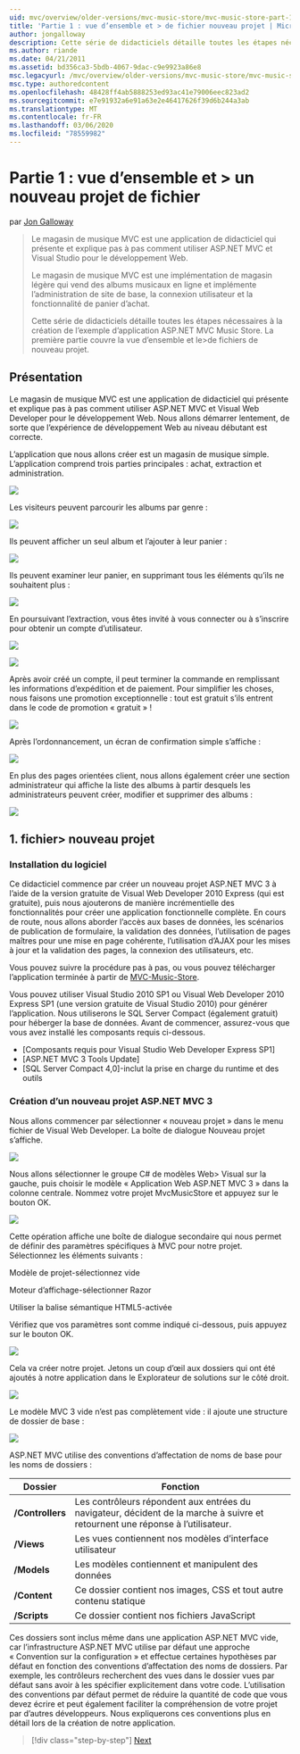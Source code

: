 ```yaml
---
uid: mvc/overview/older-versions/mvc-music-store/mvc-music-store-part-1
title: 'Partie 1 : vue d’ensemble et > de fichier nouveau projet | Microsoft Docs'
author: jongalloway
description: Cette série de didacticiels détaille toutes les étapes nécessaires à la création de l’exemple d’application ASP.NET MVC Music Store. La première partie couvre la vue d’ensemble et le > de fichiers de nouveau projet.
ms.author: riande
ms.date: 04/21/2011
ms.assetid: bd356ca3-5bdb-4067-9dac-c9e9923a86e8
msc.legacyurl: /mvc/overview/older-versions/mvc-music-store/mvc-music-store-part-1
msc.type: authoredcontent
ms.openlocfilehash: 48428ff4ab5888253ed93ac41e79006eec823ad2
ms.sourcegitcommit: e7e91932a6e91a63e2e46417626f39d6b244a3ab
ms.translationtype: MT
ms.contentlocale: fr-FR
ms.lasthandoff: 03/06/2020
ms.locfileid: "78559982"
---
```

# <a name="part-1-overview-and-file-new-project"></a>Partie 1 : vue d’ensemble et > un nouveau projet de fichier

par [Jon Galloway](https://github.com/jongalloway)

> Le magasin de musique MVC est une application de didacticiel qui présente et explique pas à pas comment utiliser ASP.NET MVC et Visual Studio pour le développement Web.  
>   
> Le magasin de musique MVC est une implémentation de magasin légère qui vend des albums musicaux en ligne et implémente l’administration de site de base, la connexion utilisateur et la fonctionnalité de panier d’achat.  
>   
> Cette série de didacticiels détaille toutes les étapes nécessaires à la création de l’exemple d’application ASP.NET MVC Music Store. La première partie couvre la vue d’ensemble et le&gt;de fichiers de nouveau projet.

## <a name="overview"></a>Présentation

Le magasin de musique MVC est une application de didacticiel qui présente et explique pas à pas comment utiliser ASP.NET MVC et Visual Web Developer pour le développement Web. Nous allons démarrer lentement, de sorte que l’expérience de développement Web au niveau débutant est correcte.

L’application que nous allons créer est un magasin de musique simple. L’application comprend trois parties principales : achat, extraction et administration.

![](mvc-music-store-part-1/_static/image1.jpg)

Les visiteurs peuvent parcourir les albums par genre :

![](mvc-music-store-part-1/_static/image2.jpg)

Ils peuvent afficher un seul album et l’ajouter à leur panier :

![](mvc-music-store-part-1/_static/image3.jpg)

Ils peuvent examiner leur panier, en supprimant tous les éléments qu’ils ne souhaitent plus :

![](mvc-music-store-part-1/_static/image4.jpg)

En poursuivant l’extraction, vous êtes invité à vous connecter ou à s’inscrire pour obtenir un compte d’utilisateur.

![](mvc-music-store-part-1/_static/image1.png)

![](mvc-music-store-part-1/_static/image2.png)

Après avoir créé un compte, il peut terminer la commande en remplissant les informations d’expédition et de paiement. Pour simplifier les choses, nous faisons une promotion exceptionnelle : tout est gratuit s’ils entrent dans le code de promotion « gratuit » !

![](mvc-music-store-part-1/_static/image5.jpg)

Après l’ordonnancement, un écran de confirmation simple s’affiche :

![](mvc-music-store-part-1/_static/image6.jpg)

En plus des pages orientées client, nous allons également créer une section administrateur qui affiche la liste des albums à partir desquels les administrateurs peuvent créer, modifier et supprimer des albums :

![](mvc-music-store-part-1/_static/image7.jpg)

## <a name="1-file--gt-new-project"></a>1. fichier&gt; nouveau projet

### <a name="installing-the-software"></a>Installation du logiciel

Ce didacticiel commence par créer un nouveau projet ASP.NET MVC 3 à l’aide de la version gratuite de Visual Web Developer 2010 Express (qui est gratuite), puis nous ajouterons de manière incrémentielle des fonctionnalités pour créer une application fonctionnelle complète. En cours de route, nous allons aborder l’accès aux bases de données, les scénarios de publication de formulaire, la validation des données, l’utilisation de pages maîtres pour une mise en page cohérente, l’utilisation d’AJAX pour les mises à jour et la validation des pages, la connexion des utilisateurs, etc.

Vous pouvez suivre la procédure pas à pas, ou vous pouvez télécharger l’application terminée à partir de [MVC-Music-Store](https://github.com/evilDave/MVC-Music-Store).

Vous pouvez utiliser Visual Studio 2010 SP1 ou Visual Web Developer 2010 Express SP1 (une version gratuite de Visual Studio 2010) pour générer l’application. Nous utiliserons le SQL Server Compact (également gratuit) pour héberger la base de données. Avant de commencer, assurez-vous que vous avez installé les composants requis ci-dessous.

- [Composants requis pour Visual Studio Web Developer Express SP1]
- [ASP.NET MVC 3 Tools Update]
- [SQL Server Compact 4,0]-inclut la prise en charge du runtime et des outils

### <a name="creating-a-new-aspnet-mvc-3-project"></a>Création d’un nouveau projet ASP.NET MVC 3

Nous allons commencer par sélectionner « nouveau projet » dans le menu fichier de Visual Web Developer. La boîte de dialogue Nouveau projet s’affiche.

![](mvc-music-store-part-1/_static/image5.png)

Nous allons sélectionner le groupe C# de modèles Web&gt; Visual sur la gauche, puis choisir le modèle « Application Web ASP.NET MVC 3 » dans la colonne centrale. Nommez votre projet MvcMusicStore et appuyez sur le bouton OK.

![](mvc-music-store-part-1/_static/image8.jpg)

Cette opération affiche une boîte de dialogue secondaire qui nous permet de définir des paramètres spécifiques à MVC pour notre projet. Sélectionnez les éléments suivants :

Modèle de projet-sélectionnez vide

Moteur d’affichage-sélectionner Razor

Utiliser la balise sémantique HTML5-activée

Vérifiez que vos paramètres sont comme indiqué ci-dessous, puis appuyez sur le bouton OK.

![](mvc-music-store-part-1/_static/image9.jpg)

Cela va créer notre projet. Jetons un coup d’œil aux dossiers qui ont été ajoutés à notre application dans le Explorateur de solutions sur le côté droit.

![](mvc-music-store-part-1/_static/image10.jpg)

Le modèle MVC 3 vide n’est pas complètement vide : il ajoute une structure de dossier de base :

![](mvc-music-store-part-1/_static/image6.png)

ASP.NET MVC utilise des conventions d’affectation de noms de base pour les noms de dossiers :

| **Dossier** | **Fonction** |
| --- | --- |
| **/Controllers** | Les contrôleurs répondent aux entrées du navigateur, décident de la marche à suivre et retournent une réponse à l’utilisateur. |
| **/Views** | Les vues contiennent nos modèles d’interface utilisateur |
| **/Models** | Les modèles contiennent et manipulent des données |
| **/Content** | Ce dossier contient nos images, CSS et tout autre contenu statique |
| **/Scripts** | Ce dossier contient nos fichiers JavaScript |

Ces dossiers sont inclus même dans une application ASP.NET MVC vide, car l’infrastructure ASP.NET MVC utilise par défaut une approche « Convention sur la configuration » et effectue certaines hypothèses par défaut en fonction des conventions d’affectation des noms de dossiers. Par exemple, les contrôleurs recherchent des vues dans le dossier vues par défaut sans avoir à les spécifier explicitement dans votre code. L’utilisation des conventions par défaut permet de réduire la quantité de code que vous devez écrire et peut également faciliter la compréhension de votre projet par d’autres développeurs. Nous expliquerons ces conventions plus en détail lors de la création de notre application.

> [!div class="step-by-step"]
> [Next](mvc-music-store-part-2.md)
